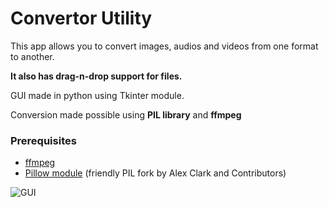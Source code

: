 # Convertor Utility
This app allows you to convert images, audios and videos from one format to another.

**It also has drag-n-drop support for files.**

GUI made in python using Tkinter module.

Conversion made possible using **PIL library** and **ffmpeg**

### Prerequisites 
* [ffmpeg](https://blog.gregzaal.com/how-to-install-ffmpeg-on-windows/)
* [Pillow module](https://pypi.org/project/Pillow/) (friendly PIL fork by Alex Clark and Contributors)


![GUI](https://i.imgur.com/SXY9mAt.png)
